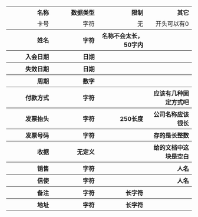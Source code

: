 <table>
  <tr>
    <th width="200" align="right">名称</th><th width="200" align="right">数据类型</th><th width="200" align="right">限制</th><th width="200" align="right">其它</th>
  </tr>
  <tr>
    <td width="200" align="right">卡号</td><td width="200" align="right">字符</td><td width="200" align="right">无</td><td width="200" align="right">开头可以有0</td>
  </tr>
  <tr>
    <th width="200" align="right">姓名</th><th width="200" align="right">字符</th><th width="200" align="right">名称不会太长，50字内</th><th width="200" align="right"></th>
  </tr>
  <tr>
    <th width="200" align="right">入会日期</th><th width="200" align="right">日期</th><th width="200" align="right"></th><th width="200" align="right"></th>
  </tr>
  <tr>
    <th width="200" align="right">失效日期</th><th width="200" align="right">日期</th><th width="200" align="right"></th><th width="200" align="right"></th>
  </tr>  
  <tr>
    <th width="200" align="right">周期</th><th width="200" align="right">数字</th><th width="200" align="right"></th><th width="200" align="right"></th>
  </tr>  
  <tr>
    <th width="200" align="right">付款方式</th><th width="200" align="right">字符</th><th width="200" align="right"></th><th width="200" align="right">应该有几种固定方式吧</th>
  </tr>  
  <tr>
    <th width="200" align="right">发票抬头</th><th width="200" align="right">字符</th><th width="200" align="right">250长度</th><th width="200" align="right">公司名称应该很长</th>
  </tr>  
  <tr>
    <th width="200" align="right">发票号码</th><th width="200" align="right">字符</th><th width="200" align="right"></th><th width="200" align="right">存的是长整数</th>
  </tr>  
  <tr>
    <th width="200" align="right">收据</th><th width="200" align="right">无定义</th><th width="200" align="right"></th><th width="200" align="right">给的文档中这块是空白</th>
  </tr>  
  <tr>
    <th width="200" align="right">销售</th><th width="200" align="right">字符</th><th width="200" align="right"></th><th width="200" align="right">人名</th>
  </tr>  
  <tr>
    <th width="200" align="right">信使</th><th width="200" align="right">字符</th><th width="200" align="right"></th><th width="200" align="right">人名</th>
  </tr>  
  <tr>
    <th width="200" align="right">备注</th><th width="200" align="right">字符</th><th width="200" align="right">长字符</th><th width="200" align="right"></th>
  </tr>  
  <tr>
    <th width="200" align="right">地址</th><th width="200" align="right">字符</th><th width="200" align="right">长字符</th><th width="200" align="right"></th>
  </tr>    
</table>
